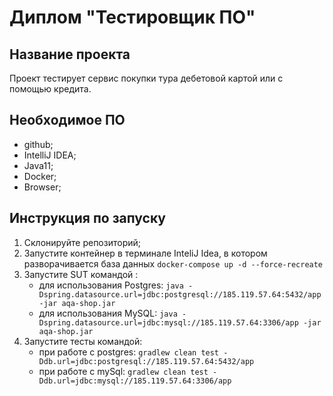 # Диплом "Тестировщик ПО"
## Название проекта
Проект тестирует сервис покупки тура дебетовой картой или с помощью кредита.

## Необходимое ПО
* github;
* IntelliJ IDEA;
* Java11;
* Docker;
* Browser;
## Инструкция по запуску
1. Склонируйте репозиторий;
1. Запустите контейнер в терминале InteliJ Idea, в котором разворачивается база данных  `docker-compose up -d --force-recreate`  
1. Запустите SUT командой :
    * для использования Postgres: `java -Dspring.datasource.url=jdbc:postgresql://185.119.57.64:5432/app -jar aqa-shop.jar` 
    * для использования MySQL: `java -Dspring.datasource.url=jdbc:mysql://185.119.57.64:3306/app -jar aqa-shop.jar` 
1. Запустите тесты командой: 
    * при работе с postgres: `gradlew clean test -Ddb.url=jdbc:postgresql://185.119.57.64:5432/app` 
    * при работе с mySql: `gradlew clean test -Ddb.url=jdbc:mysql://185.119.57.64:3306/app`
